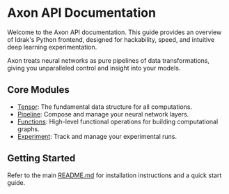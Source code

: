 # Axon API Documentation

Welcome to the Axon API documentation. This guide provides an overview of Idrak's Python frontend, designed for hackability, speed, and intuitive deep learning experimentation.

Axon treats neural networks as pure pipelines of data transformations, giving you unparalleled control and insight into your models.

## Core Modules

*   [Tensor](/docs/tensor.md): The fundamental data structure for all computations.
*   [Pipeline](/docs/pipeline.md): Compose and manage your neural network layers.
*   [Functions](/docs/functions.md): High-level functional operations for building computational graphs.
*   [Experiment](/docs/experiment.md): Track and manage your experimental runs.

## Getting Started

Refer to the main [README.md](../README.md) for installation instructions and a quick start guide.

